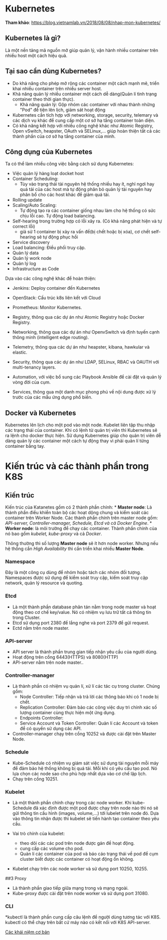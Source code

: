 ﻿# Kubernetes

**Tham khảo**: https://blog.vietnamlab.vn/2018/08/08/nhap-mon-kubernetes/

## Kubernetes là gì?
Là một nền tảng mã nguồn mở giúp quản lý, vận hành nhiều container trên nhiều host một cách hiệu quả.

## Tại sao cần dùng Kubernetes?
* Do khả năng cho phép mở rộng các container một cách mạnh mẽ, triển khai nhiều container trên nhiều server host. 
* Khả năng quản lý nhiều container một cách dễ dàng(Quản lí tình trạng container theo thời gian thực).
    - Khả năng quản lý: Gộp nhóm các container với nhau thành những "Pod" để tiện lên lịch, giảm sát hoạt động
* Kubernetes cần tích hợp với networking, storage, security, telemary và các dịch vụ khác để cung cấp một cơ sở hạ tầng container toàn diện.
* Có khả năng kết hợp với nhiều công nghệ khác như Atomic Registry, Open vSwitch, heapster, OAuth và SELinux,... giúp hoàn thiện tất cả các thành phần của cơ sở hạ tầng container của mình. 

## Công dụng của Kubernetes

Ta có thể làm nhiều công việc bằng cách sử dụng Kubernetes:

* Việc quản lý hàng loạt docket host
* Container Scheduling: 
    - Tùy vào trạng thái tài nguyên hệ thống nhiều hay ít, nghỉ ngơi hay quá tải của các host mà tự động phân bỏ quản lý tài nguyên hay phân bổ cho các host khác để giảm quá tải.
* Rolling update
* Scaling/Auto Scaling: 
    - Tự động tạo ra các container giống nhau làm cho hệ thống có sức chịu lỗi cao. Tự động load balancing.
* Self-hearing trong trường hợp có lỗi xãy ra. (Có khả năng phát hiện và tự correct lỗi)
    - giả sử 1 container bị xảy ra vấn đề(bị chết hoặc bị xóa), cơ chết self-hearing sẽ tự động phục hồi 
* Service discovery
* Load balancing: Điều phối truy cập.
* Quản lý data
* Quản lý work node
* Quản lý log
* Infrastructure as Code

Dựa vào các công nghệ khác để hoàn thiện:
- Jenkins: Deploy container đến Kubernetes

- OpenStack: Cấu trúc k8s liên kết với Cloud

- Prometheus: Monitor Kubernetes.

- Registry, thông qua các dự án như Atomic Registry hoặc Docker Registry.

- Networking, thông qua các dự án như OpenvSwitch và định tuyến cạnh thông minh (intelligent edge routing).

- Telemetry, thông qua các dự án như heapster, kibana, hawkular và elastic.

- Security, thông qua các dự án như LDAP, SELinux, RBAC và OAUTH với multi-tenancy layers.

- Automation, với việc bổ sung các Playbook Ansible để cài đặt và quản lý vòng đời của cụm.

- Services, thông qua một danh mục phong phú về nội dung được xử lý trước của các mẫu ứng dụng phổ biến.

## Docker và Kubernetes
Kubernetes lên lịch cho một pod vào một node. Kubelet liên tập thu nhập các trạng thái của container. Khi có lệnh từ quản trị viên thì Kubernetes sẽ ra lệnh cho docker thực hiện.
Sử dụng Kubernetes giúp cho quản trị viên dễ dàng quản lý các container một cách tự động thay vì phải quản lí từng container bằng tay.


# Kiến trúc và các thành phần trong K8S

## Kiến trúc
Kiến trúc của Katanetes gồm có 2 thành phần chính:
    * **Master node**: Là thành phần điều khiển toàn bộ các hoạt dộng chung và kiểm soát các container trên Worker Node. Các thành phần chính trên master node gồm: _API-server, Controller-manager, Schedule, Etcd và cả Docker Engine_.
    * **Worker node**: là môi trường để chạy các container. Thành phần chính của nó bao gồm _kubelet, kube-proxy_ và cả _Docker_.
    

Thông thường thì số lượng **Master node** sẽ ít hơn node worker. Nhưng nếu hệ thống cần _High Availability_ thì cần triển khai nhiều **Master Node**.

###  Namespace 
Đây là một công cụ dùng để nhóm hoặc tách các nhóm đối tượng. Namespaces được sử dụng để kiểm soát truy cập, kiểm soát truy cập network, quản lý resource và quoting.

### Etcd 
* Là một thành phần database phân tán nằm trong node master và hoạt động theo cơ chế key/value. Nó có nhiệm vụ lưu trữ tất cả thông tin trong Cluster. 
* Etcd sử dụng port 2380 để lắng nghe và port 2379 để gửi request.
* Ectd nằm trên node master.

### API-server
* API server là thành phần trung gian tiếp nhận yêu cầu của người dùng.
* Hoạt động trên cổng 6443(HTTPS) và 8080(HTTP)
* API-server nằm trên node master..

### Controller-manager
* Là thành phần có nhiệm vụ quản lí, xử lí các tác cụ trong cluster. Chúng gồm:
    - Node Controller: Tiếp nhận và trả lời các thông báo khi có 1 node bị chết.
    - Replication Controller: Đảm bảo các công việc duy trì chính xác số lượng container cùng thực hiện một ứng dụng.
    - Endpoints Controller: 
    - Service Account và Token Controller: Quản lí các Account và token để có quyền sử dụng các API.
* Controller-manager chạy trên cồng 10252 và được cài đặt trên Master Node.

### Schedule
* Kube-Schedule có nhiệm vụ giám sát việc sử dụng tài nguyên mỗi máy để đảm bảo hệ thống không bị quá tải. Mỗi khi có yêu cầu tạo pod. Nó lựa chọn các node sao cho phù hợp nhất dựa vào cơ chế lập lịch.
* Chạy trên cổng 10251.

### Kubelet
* Là một thành phần chính chạy trong các node worker. Khi kube-Schedule đã xác định được một pod được chạy trên node nào thì nó sẽ gửi thông tin cấu hình (images, volume,...) tới lubelet trên node đó. Dựa vào thông tin nhận được thì kubelet sẽ tiến hành tạo container theo yêu cầu.
* Vai trò chính của kubelet:
    - theo dõi các các pod trên node được gán đề hoạt động.
    - cung cấp các volume cho pod.
    - Quản lí các container của pod và báo cáo trạng thái về pod để cụm cluster biết được các container có hoạt động ổn không.

* Kubelet chạy trên các node worker và sử dụng port 10250, 10255.

##3 Proxy
* Là thành phần giao tiếp giữa mạng trong và mạng ngoài.
* Kube-proxy được cài đặt trên node worker và sử dụng port 31080.

### CLI
*kubectl là thành phần cung cấp câu lệnh để người dùng tương tác với K8S. kubectl có thể chạy trên bất cứ máy nào có kết nối với K8S API-server.

[Các khái niệm cơ bản](Overview.md)

